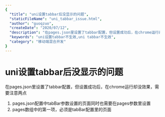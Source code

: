 ```yaml
---
{
  "title": "uni设置tabbar后没显示的问题",
  "staticFileName": "uni_tabbar_issue.html",
  "author": "guoqzuo",
  "createDate": "2020/07/12",
  "description": "在pages.json里设置了tabbar配置，但设置成功后，在chrome运行却没效果，需要注意两点：1. pages.json配置中tabBar参数设置的页面同时也需要在pages参数里设置 2. pages数组中的第一项，必须是tabBar配置里的页面",
  "keywords": "uni设置tabbar不生效,uni tabbar不生效",
  "category": "移动端混合开发"
}
---
```


# uni设置tabbar后没显示的问题

在pages.json里设置了tabbar配置，但设置成功后，在chrome运行却没效果，需要注意两点

1. pages.json配置中tabBar参数设置的页面同时也需要在pages参数里设置
2. pages数组中的第一项，必须是tabBar配置里的页面